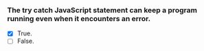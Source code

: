 ### The try catch JavaScript statement can keep a program running even when it encounters an error.

- [x] True.
- [ ] False.
